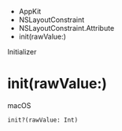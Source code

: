 

- AppKit
- NSLayoutConstraint
- NSLayoutConstraint.Attribute
-  init(rawValue:) 

Initializer

# init(rawValue:)

macOS

``` source
init?(rawValue: Int)
```

